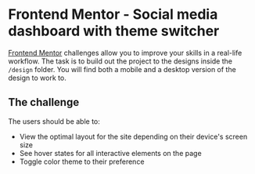 # Frontend Mentor - Social media dashboard with theme switcher

[Frontend Mentor](https://www.frontendmentor.io) challenges allow you to improve your skills in a real-life workflow.
The task is to build out the project to the designs inside the `/design` folder. You will find both a mobile and a desktop version of the design to work to. 

## The challenge

The users should be able to:

- View the optimal layout for the site depending on their device's screen size
- See hover states for all interactive elements on the page
- Toggle color theme to their preference

